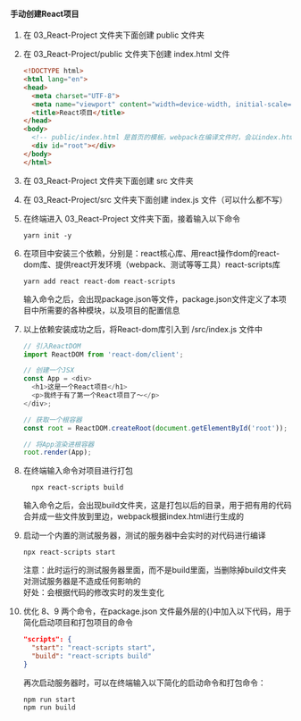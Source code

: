 <!--
 * @Author: cavon 425247833@qq.com
 * @Date: 2024-01-26 21:04:16
 * @LastEditors: cavon 425247833@qq.com
 * @LastEditTime: 2024-01-26 23:20:34
 * @FilePath: /react-course/03_React-Project/README.md\
-->
#### 手动创建React项目

1. 在 03_React-Project 文件夹下面创建 public 文件夹

2. 在 03_React-Project/public 文件夹下创建 index.html 文件
    ```html
    <!DOCTYPE html>
    <html lang="en">
    <head>
      <meta charset="UTF-8">
      <meta name="viewport" content="width=device-width, initial-scale=1.0">
      <title>React项目</title>
    </head>
    <body>
      <!-- public/index.html 是首页的模板，webpack在编译文件时，会以index.html为模板生成index.html -->
      <div id="root"></div>
    </body>
    </html>
    ```

3. 在 03_React-Project 文件夹下面创建 src 文件夹

4. 在 03_React-Project/src 文件夹下面创建 index.js 文件（可以什么都不写）

5. 在终端进入 03_React-Project 文件夹下面，接着输入以下命令
    ```
    yarn init -y
    ```

6. 在项目中安装三个依赖，分别是：react核心库、用react操作dom的react-dom库、提供react开发环境（webpack、测试等等工具）react-scripts库
    ```
    yarn add react react-dom react-scripts
    ```
    输入命令之后，会出现package.json等文件，package.json文件定义了本项目中所需要的各种模块，以及项目的配置信息

7. 以上依赖安装成功之后，将React-dom库引入到 /src/index.js 文件中
    ```javascript
    // 引入ReactDOM
    import ReactDOM from 'react-dom/client';

    // 创建一个JSX
    const App = <div>
      <h1>这是一个React项目</h1>
      <p>我终于有了第一个React项目了～</p>
    </div>;

    // 获取一个根容器
    const root = ReactDOM.createRoot(document.getElementById('root'));

    // 将App渲染进根容器
    root.render(App);
    ```

8. 在终端输入命令对项目进行打包
    ```
      npx react-scripts build
    ```
    输入命令之后，会出现build文件夹，这是打包以后的目录，用于把有用的代码合并成一些文件放到里边，webpack根据index.html进行生成的

9. 启动一个内置的测试服务器，测试的服务器中会实时的对代码进行编译
    ```
    npx react-scripts start
    ```
    注意：此时运行的测试服务器里面，而不是build里面，当删除掉build文件夹对测试服务器是不造成任何影响的<br />
    好处：会根据代码的修改实时的发生变化

10. 优化 8、9 两个命令，在package.json 文件最外层的{}中加入以下代码，用于简化启动项目和打包项目的命令
    ```json
    "scripts": {
      "start": "react-scripts start",
      "build": "react-scripts build"
    }
    ```
    再次启动服务器时，可以在终端输入以下简化的启动命令和打包命令：
    ```
    npm run start
    npm run build
    ```



